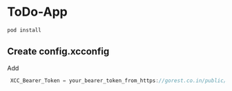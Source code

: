 # ToDo-App

```bash
pod install
```
## Create config.xcconfig

Add
```swift
 XCC_Bearer_Token = your_bearer_token_from_https://gorest.co.in/public/v2
```
